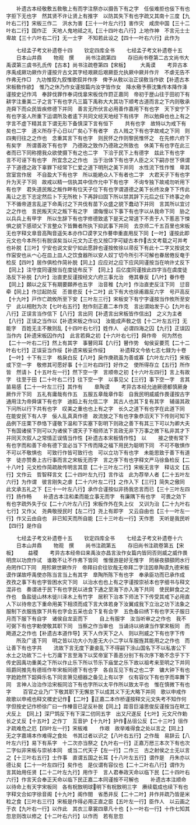 <!-- { "loadSidebar": true } -->
　　补遗古本经敬敷五敎敬上有而字注祭亦以摄告下有之字　任佞难拒也佞下有也字拒下无也字　然其贤不许让贤上有推字　以防其失下有也字疏又其南十三度【九叶右二行】宋板三作二　洪水为害【三十一叶左六行】害作灾　咸庶中国【三十二叶右二行】国作正　天地人鬼地祗之礼【三十四叶右八行】上地作神　不言元士士卑故【三十六叶右二行】无一士字　不知若此设之【四十一叶右六行】此作为






　　七经孟子考文补遗卷十四
　　钦定四库全书
　　七经孟子考文补遗卷十五
　　日本山井鼎
　　物观　撰
　　尚书注疏第四
　　存旧尚书卷第二古文尚书大禹谟第三虞书孔氏传【古本】尚书注疏卷第四【宋板】
　　大禹谟
　　考异古本序禹成厥功厥作亓谨按亓古文其字经艰厥后艰厥臣允执厥中厥并作亓　不虐无告不作弗无作□　九功惟叙九叙惟歌叙并作序　俾予从敎以治正误敎当作欲【补遗古本宋板敎作欲】　惟乃之休乃作女谨按篇内汝字皆作女　降水儆予蔡沈集传本降作洚谨按史记作鸿　奉辞伐罪作奉词伐辠宋板伐作罸正嘉同　帝初于歴山往于田初下有耕字注重美二子之言下有也字凡三篇下禹称大大其功下顺考古道而言之下内则敬承尧舜下而众民皆疾修德下并同　善言无所伏言必用善作嘉用下有也字　天下安宁下有也字圣人所重下运谓所及者逺下共同文经天地经下有纬字　所以勉舜也也上有之字言不虚下精其言下谓无形下备慎深下言有恒下
　　共有也字　故特以为戒下有矣也二字　道义所存于心日以广矣心下有者字　古人贱之下有也字故戒之下同　则四夷归往之之作也　念重其言下有也字　则民怀之作则黎民惟怀之　在先修六府下有矣字　所谓善政下有也字　乃德政之致作乃德政之所致也　休美下有也字在此三者而已下同称摠我众欲使摄下有之也二字　下洽于民下上有德字　兹此下有也字　言不可诬下有也字　所宜念之之作也　当于治体下有也字人臣之义下嗣亦世下俱谓子下道德之政下辜罪下经常下仁爱之道下明刑之美下并同　水性流下性作惟　卑其宫室宫作居　不自盈大下有也字　所以能絶众人下有者也二字　大君天子下有也字升为天子下同　故戒以精一信执其中信作允中下有也字　不询专独下故戒勿听用下有也字　君失道民叛之叛作畔有位天子位下有也字谓道德之美下长终汝身下下传此禹让之志下志定然后卜下无所枚卜下再辞曰固下所以禁其辞下元后之任下终事之命下不循帝道言乱逆下命禹讨之下共伐有苗下众盛之貌下蠢动下并同　言其所以宜讨之之作也　言民叛天灾之叛下有之字　谓侮慢以下事下有也字以从我命下同　胁之以兵兵上有甲字　所以生辞下有也字修德致逺下是天之常道下不责于人下慝恶下悚惧之貌下感顽父下言整众下皆舞者所执下抑武事下并同　去京师二千五百里也宋板无也字释文臯音高陶音遥矢本亦作□谟字又作謩申重直用反下同【一叶】谨按此即元文也今本所引有脱误矣当以元文为正也又按□字可疑古本作古文考载之可并考也补脱【三叶】宁安也说文安宁如此愿辞也谨按攸徐以帚反下有此十二字又按说文作寍安也从宀心在皿上皿人之饮食器所以安人奴丁切今所引不可解也眷居倦反奄于检反【四叶】居作俱检作简补脱【同上】应应对之应下应风同谨按当在响许丈反下　【同上】注守度同谨按当在度徒布反下　【同上】后亿度同谨按此四字当在虞度徒洛反下补脱【六叶】治直吏反谨按经文六府三事允治　倦其眷反【八叶】眷作卷　【同上】頥以之反下有期要頥养也五字　治音稚【九叶】作治直吏反注下同　愆音牵【同上】作愆起防反　丕普悲反【十二叶】此下有大也徐甫眉反六字　号戸高反【十九叶】戸作亡疏攸所至下安【三叶左三行】宋板安下有宁字谨按当作攸所至安宁　此以相尅为次【七叶右五行】尅作刻正嘉二本作克　言出谓始发于心【九叶右八行】正误言当作信下【八行】言出同【补遗言出宋板皆作信出】　之义为主者【八行】正误之当作以【补遗宋板之作以】　汝能成声敎之信【十二叶左五行】无能字　百姓无主不散则乱【十四叶右七行】姓作人　必谓四海之囚【九行】正误囚当作内【补遗宋板囚作内】　此言若舜之初【十六叶右七行】舜作帝　何为然也【二十一叶右二行】然上有其字　事瞽同耳【六行】瞽作势　甸侯妥要荒【二十二叶右七行】正误妥当作绥【补遗宋板妥作绥】
　　补遗释文今依七志七録为十卷【一叶】十下有三字　格戾白反【八叶】戾作庚疏虽为善或寡【六叶左六行】宋板或下空一字　敬修其可愿好事【十三叶右四行】好作之　使所得存立【五行】所作皆　然请卜【十五叶左一行】然下空一字　言顺帝之初【十六叶左四行】言上有故字　往至于田【二十叶右二行】往下空一字　以事见父【三行】事下空一字　言其苗易感【二十一叶左三行】其作有
　　臯陶谟
　　考异古本经允迪厥德都慎厥身厥作亓下同　五礼有庸哉有作五　五服五章哉章作彰　自我民明威威作畏谨按古字通用注为帝舜谋下有也字　迪蹈上有允信二字　其古人也其下复有其字　辅谐其政下问所以行下共有也字　叹美之重也也上有之字　长久之道下有也字在此道下同　在能安民下有人字　佞人乱真真作德　故流放之下有也字象恭滔天下下传则可知下品例下庄栗下恭恪下谨敬下温和下实塞下彰明下则政之善下有其三下可以为卿大夫下有国诸侯下则可以为诸侯下谓天子下相师法下言政无非下万事之微下私非其才下并同天次叙人之常情正误情当作性【补遗古本宋板情作性】　以
　　接之使有常下有也字而和善下命有德下宜必当下下传而降之福下用民为聪明下同　不可不敬惧作不可以不敬惧也　可致行作皆可致行也　可以立功下有也字　未能思致于善下有道字　徒亦赞奏上古行事而言之宋板无而字　言之序下有也字释文严马徐鱼检反【二十八叶】元文检作简疏故传明言其意【二十三叶左二行】宋板无言字　释诂文【五行】文作云　哲智释言文【二十四叶左九行】言作诂　此为荐举人者【二十五叶左六行】为作谓　彼言刚失之虐【二十六叶左二行】之作入下【三行】简失之傲同　此文承五礼之下【三十一叶左八行】承作合谨按似非扬我忠言而已【三十三叶左四行】扬作畅
　　补遗古本注和柔而能立事无而字　有廉隅下有也字　可畏之効下有也字疏外失于仪【二十六叶左八行】宋板作外在失上仪　又训为治【二十九叶右七行】又作乂　尧典敬授民时【左二行】尧上有即字　又云自由也【三十一叶左一行】作又云由自也　非已知天而所自能【三十三叶右一行】天作思　天听是我民听【四行】是作自





　　七经孟子考文补遗卷十五
　　钦定四库全书
　　七经孟子考文补遗卷十六
　　日本山井鼎
　　物观　撰
　　尚书注疏第五
　　存旧尚书注疏卷第五【宋板】
　　益稷
　　考异古本经帝曰来禹汝亦昌言汝作女篇内皆同否则威之威作畏　明庶以功庶作试　谁敢不让不作弗下皆同　惟慢游是好无惟字　罔昼夜頟頟罔水行舟罔作□下同　用殄厥世厥作亓　帝拜曰俞往钦哉无帝拜二字注因臯陶谟九德宋板谟作谋故呼禹使亦陈当言当上有其字　臯陶所陈下有也字　奉承臣功而已承作成　孜孜之事下有也字皆困水灾下同　以治水也也上有之字谨按崇祯本也字细书与释文混非也　奏谓进于民下有也字民以进食下通之至海下亦入海下共同　使民鲜食之之作也　鱼盐徙山林木徙川泽木上有竹字　居积下治本下师法下下传受其戒下必用直人下以待帝志下重命用美下相须而成下言大体若身下汝翼成我下立治之功下法象之服制下衣服旌旗下共有也字会五采也会下复有会字　五色备曰绣下有也字天子服日月而下服下有自字　诸侯自龙衮而下
　　自上有服字　汝当听审之之作也　我不可弼下有也字勅使敬其职下同　当察之作当审也　当诵诗以纳谏当作掌宋板同　而飏道之之作也【补遗古本道作导】天下人作天下之人　则以刑威之下有也字下传
　　所及广逺下同　明之皆以功大小为差无大小二字以车服旌其能用之之作也　而让善下有也字共
　　流故下言无度下妻妾乱下不得嗣下涂山国名下不以私害公下水土之功故下二十七万庸下言至海下以奖帝室下善恶分别下有次序下敢不念乎下下传史因禹功重美之下所以作止乐下所以节乐下庙堂之乐下故以祖考来至明之下并同　班爵同推先有德班作年宋板同德下有也字　各自互见下有之也二字　镛大钟下有也字跄跄然下韶舜乐名下同言箫见细器之备见上有以字　仪有容仪下有也字而率舞下同　言神人治治作洽宋板同洽下有也字所以太平作所以致太平也　惟在慎微下有也字
　　百官之业乃广下敬其职下无懈怠下以成其义下无大略下并同　歌以申戒作故歌以申戒也释文樏史记作【二叶】正嘉二本作桥谨按释文元文失考不知作何字但按史记作桥徐广曰一作檋音已足反补脱【同上】距音巨濬思俊反谨按当在畎工犬反上　【同上】深尸鸩反下有下深二仞同五字　出又尺遂反【七叶】元文尺作勅　长之丈反【十五叶】之作丁　互音护【十九叶】护作丛徂公反【二十三叶】徂作才疏难危之厄【四叶左一行】宋板难
　　作艰　故举难得食之处以言之【同上】无之字嘉靖本作难得之食处　书其过者以识之【八叶右五行】之作哉　易辞云【八叶左六行】易下有系字　十二次亦当祭之【九叶右一行】正嘉万厯三本次下有也次二字似非宋板与崇祯本同　或当二代天子【左一行】二作三　古之射侯之士无以言之【十三叶右五行】士作事　直谓五国之长耳【十八叶左五行】谓作是　丹朱亦以德让矣【二十一叶左四行】矣作也　是仪谓有容仪也【二十二叶右八行】谓作为　言其始用任贤【二十二叶左九行】用作于　言人君奉政天命以临下民【二十四叶右六行】作言天合奉正天命以临下民正嘉二本同谨按不可解也
　　补遗古本注顺命以待命上有天字宋板同　各有柷敔明球明下有柷敔明三字　赓续载成也续下有也字释文合如字徐音阁【十九叶】阁作閤　省悉井反【二十二叶】井作并疏乃皆是米粒之食【三叶右三行】宋板是作得必用正直之臣【五叶左一行】臣作人　以云画之于衣【九叶右一行】以作此　其衣三章裳四章凡十也【卜一叶右一行】十作七知其忽怠则改以修之【十二叶右六行】以作而　若有怠忽
